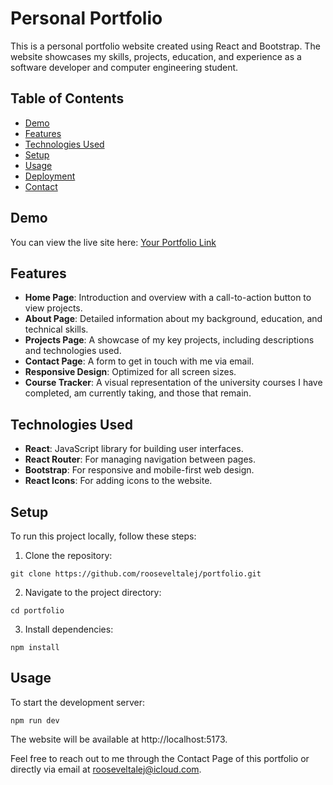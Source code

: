 # Personal Portfolio

This is a personal portfolio website created using React and Bootstrap. The website showcases my skills, projects, education, and experience as a software developer and computer engineering student.

## Table of Contents

- [Demo](#demo)
- [Features](#features)
- [Technologies Used](#technologies-used)
- [Setup](#setup)
- [Usage](#usage)
- [Deployment](#deployment)
- [Contact](#contact)

## Demo

You can view the live site here: [Your Portfolio Link](#)

## Features

- **Home Page**: Introduction and overview with a call-to-action button to view projects.
- **About Page**: Detailed information about my background, education, and technical skills.
- **Projects Page**: A showcase of my key projects, including descriptions and technologies used.
- **Contact Page**: A form to get in touch with me via email.
- **Responsive Design**: Optimized for all screen sizes.
- **Course Tracker**: A visual representation of the university courses I have completed, am currently taking, and those that remain.

## Technologies Used

- **React**: JavaScript library for building user interfaces.
- **React Router**: For managing navigation between pages.
- **Bootstrap**: For responsive and mobile-first web design.
- **React Icons**: For adding icons to the website.

## Setup

To run this project locally, follow these steps:

1. Clone the repository:

```
git clone https://github.com/rooseveltalej/portfolio.git
```

2. Navigate to the project directory:

```
cd portfolio
```


3. Install dependencies:
```
npm install
```


## Usage
To start the development server:
```
npm run dev
```

The website will be available at http://localhost:5173.

Feel free to reach out to me through the Contact Page of this portfolio or directly via email at rooseveltalej@icloud.com.